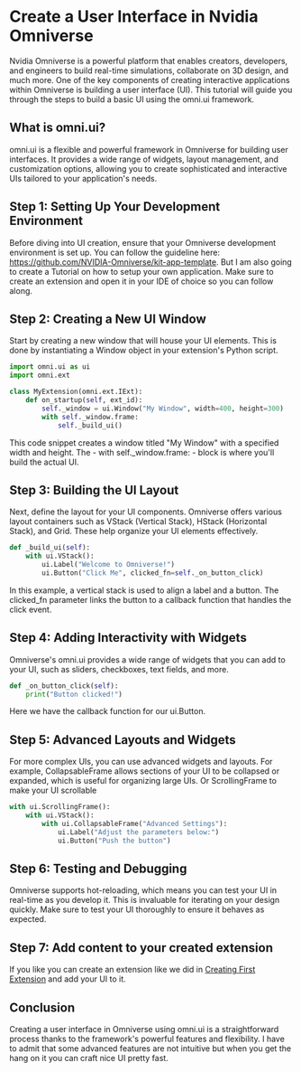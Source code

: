 # Create a User Interface in Nvidia Omniverse

Nvidia Omniverse is a powerful platform that enables creators, developers, and engineers to build real-time simulations, collaborate on 3D design, and much more. One of the key components of creating interactive applications within Omniverse is building a user interface (UI). This tutorial will guide you through the steps to build a basic UI using the omni.ui framework.

## What is omni.ui?

omni.ui is a flexible and powerful framework in Omniverse for building user interfaces. It provides a wide range of widgets, layout management, and customization options, allowing you to create sophisticated and interactive UIs tailored to your application's needs.

## Step 1: Setting Up Your Development Environment

Before diving into UI creation, ensure that your Omniverse development environment is set up. You can follow the guideline here: https://github.com/NVIDIA-Omniverse/kit-app-template. But I am also going to create a Tutorial on how to setup your own application. Make sure to create an extension and open it in your IDE of choice so you can follow along.


## Step 2: Creating a New UI Window

Start by creating a new window that will house your UI elements. This is done by instantiating a Window object in your extension's Python script.

```python
import omni.ui as ui
import omni.ext

class MyExtension(omni.ext.IExt):
    def on_startup(self, ext_id):
        self._window = ui.Window("My Window", width=400, height=300)
        with self._window.frame:
            self._build_ui()
```
This code snippet creates a window titled "My Window" with a specified width and height. The - with self._window.frame: - block is where you'll build the actual UI.

## Step 3: Building the UI Layout

Next, define the layout for your UI components. Omniverse offers various layout containers such as VStack (Vertical Stack), HStack (Horizontal Stack), and Grid. These help organize your UI elements effectively.

```python
def _build_ui(self):
    with ui.VStack():
        ui.Label("Welcome to Omniverse!")
        ui.Button("Click Me", clicked_fn=self._on_button_click)
```
In this example, a vertical stack is used to align a label and a button. The clicked_fn parameter links the button to a callback function that handles the click event.

## Step 4: Adding Interactivity with Widgets

Omniverse's omni.ui provides a wide range of widgets that you can add to your UI, such as sliders, checkboxes, text fields, and more.

```python
def _on_button_click(self):
    print("Button clicked!")
```

Here we have the callback function for our ui.Button.

## Step 5: Advanced Layouts and Widgets

For more complex UIs, you can use advanced widgets and layouts. For example, CollapsableFrame allows sections of your UI to be collapsed or expanded, which is useful for organizing large UIs. Or ScrollingFrame to make your UI scrollable

```python	
with ui.ScrollingFrame():
    with ui.VStack():
        with ui.CollapsableFrame("Advanced Settings"):
            ui.Label("Adjust the parameters below:")
            ui.Button("Push the button")
```

## Step 6: Testing and Debugging

Omniverse supports hot-reloading, which means you can test your UI in real-time as you develop it. This is invaluable for iterating on your design quickly. Make sure to test your UI thoroughly to ensure it behaves as expected.

## Step 7: Add content to your created extension

If you like you can create an extension like we did in [Creating First Extension](../basics/creating-first-extension/creating-first-extension.md) and add your UI to it.

## Conclusion

Creating a user interface in Omniverse using omni.ui is a straightforward process thanks to the framework's powerful features and flexibility. I have to admit that some advanced features are not intuitive but when you get the hang on it you can craft nice UI pretty fast.